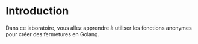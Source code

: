 # Introduction

Dans ce laboratoire, vous allez apprendre à utiliser les fonctions anonymes pour créer des fermetures en Golang.

